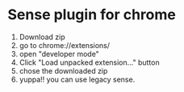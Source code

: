
Sense plugin for chrome
=====

1. Download zip
2. go to chrome://extensions/
3. open "developer mode"
4. Click "Load unpacked extension..." button
5. chose the downloaded zip
6. yuppa!! you can use legacy sense.